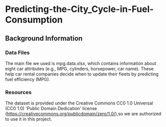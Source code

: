 # Predicting-the-City_Cycle-in-Fuel-Consumption
## Background Information

### Data Files
The main file we used is mpg.data.xlsx, which contains information about eight car attributes (e.g., MPG, cylinders, horsepower, car name). These help car rental companies decide when to update their fleets by predicting fuel efficiency (MPG).

### Resources
The dataset is provided under the Creative Commons CC0 1.0 Universal (CC0 1.0) 'Public Domain Dedication' license (https://creativecommons.org/publicdomain/zero/1.0/),so we are authorized to use it in this project.
